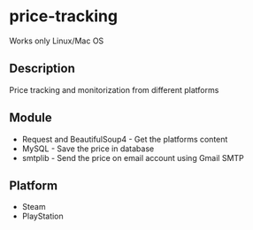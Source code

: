 # price-tracking
Works only Linux/Mac OS

## Description

Price tracking and monitorization from different platforms

## Module

* Request and BeautifulSoup4 - Get the platforms content
* MySQL - Save the price in database
* smtplib - Send the price on email account using Gmail SMTP 

## Platform

* Steam
* PlayStation

